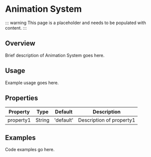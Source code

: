 # Animation System

::: warning
This page is a placeholder and needs to be populated with content.
:::

## Overview

Brief description of Animation System goes here.

## Usage

Example usage goes here.

## Properties

| Property | Type | Default | Description |
|----------|------|---------|-------------|
| property1 | String | 'default' | Description of property1 |

## Examples

Code examples go here.
